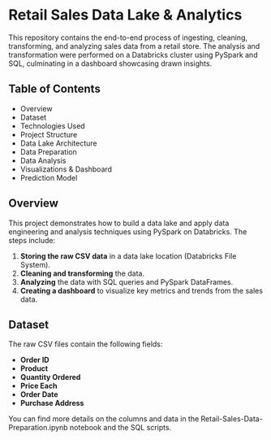 # Retail Sales Data Lake & Analytics

This repository contains the end-to-end process of ingesting, cleaning, transforming, and analyzing sales data from a retail store. The analysis and transformation were performed on a Databricks cluster using PySpark and SQL, culminating in a dashboard showcasing drawn insights.

## Table of Contents

* Overview
* Dataset
* Technologies Used
* Project Structure
* Data Lake Architecture
* Data Preparation
* Data Analysis
* Visualizations & Dashboard
* Prediction Model

## Overview

This project demonstrates how to build a data lake and apply data engineering and analysis techniques using PySpark on Databricks. The steps include:
1. **Storing the raw CSV data** in a data lake location (Databricks File System).
2. **Cleaning and transforming** the data.
3. **Analyzing** the data with SQL queries and PySpark DataFrames.
4. **Creating a dashboard** to visualize key metrics and trends from the sales data.

## Dataset

The raw CSV files contain the following fields:
- **Order ID**
- **Product**
- **Quantity Ordered**
- **Price Each**
- **Order Date**
- **Purchase Address**

You can find more details on the columns and data in the Retail-Sales-Data-Preparation.ipynb notebook and the SQL scripts.

